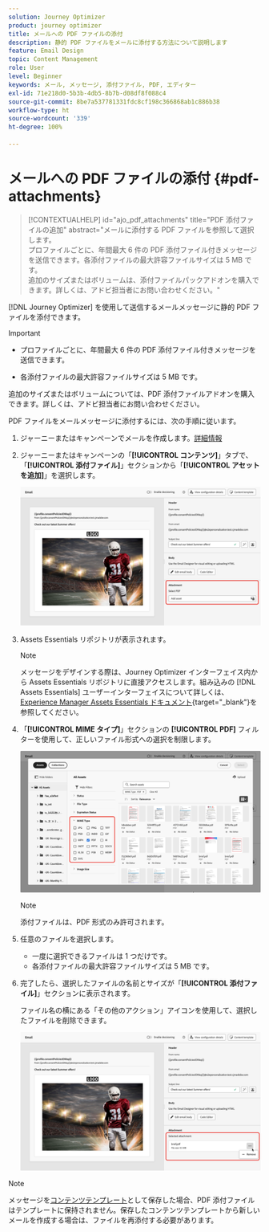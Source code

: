 ```yaml
---
solution: Journey Optimizer
product: journey optimizer
title: メールへの PDF ファイルの添付
description: 静的 PDF ファイルをメールに添付する方法について説明します
feature: Email Design
topic: Content Management
role: User
level: Beginner
keywords: メール, メッセージ, 添付ファイル, PDF, エディター
exl-id: 71e218d0-5b3b-4db5-8b7b-d08df8f088c4
source-git-commit: 8be7a537781331fdc8cf198c366868ab1c886b38
workflow-type: ht
source-wordcount: '339'
ht-degree: 100%

---
```


# メールへの PDF ファイルの添付 {#pdf-attachments}

>[!CONTEXTUALHELP]
>id="ajo_pdf_attachments"
>title="PDF 添付ファイルの追加"
>abstract="メールに添付する PDF ファイルを参照して選択します。</br>プロファイルごとに、年間最大 6 件の PDF 添付ファイル付きメッセージを送信できます。各添付ファイルの最大許容ファイルサイズは 5 MB です。</br>追加のサイズまたはボリュームは、添付ファイルパックアドオンを購入できます。詳しくは、アドビ担当者にお問い合わせください。"

[!DNL Journey Optimizer] を使用して送信するメールメッセージに静的 PDF ファイルを添付できます。

>[!IMPORTANT]
>
>* プロファイルごとに、年間最大 6 件の PDF 添付ファイル付きメッセージを送信できます。
>
>* 各添付ファイルの最大許容ファイルサイズは 5 MB です。
>
>追加のサイズまたはボリュームについては、PDF 添付ファイルアドオンを購入できます。詳しくは、アドビ担当者にお問い合わせください。

PDF ファイルをメールメッセージに添付するには、次の手順に従います。

1. ジャーニーまたはキャンペーンでメールを作成します。[詳細情報](create-email.md)

1. ジャーニーまたはキャンペーンの「**[!UICONTROL コンテンツ]**」タブで、「**[!UICONTROL 添付ファイル]**」セクションから「**[!UICONTROL アセットを追加]**」を選択します。

   ![](assets/email-select-pdf.png)

1. Assets Essentials リポジトリが表示されます。

   >[!NOTE]
   >
   >メッセージをデザインする際は、Journey Optimizer インターフェイス内から Assets Essentials リポジトリに直接アクセスします。組み込みの [!DNL Assets Essentials] ユーザーインターフェイスについて詳しくは、[Experience Manager Assets Essentials ドキュメント](https://experienceleague.adobe.com/docs/experience-manager-assets-essentials/help/introduction.html?lang=ja){target="_blank"}を参照してください。

1. 「**[!UICONTROL MIME タイプ]**」セクションの **[!UICONTROL PDF]** フィルターを使用して、正しいファイル形式への選択を制限します。

   ![](assets/email-assets-pdf.png)

   >[!NOTE]
   >
   >添付ファイルは、PDF 形式のみ許可されます。

1. 任意のファイルを選択します。

   * 一度に選択できるファイルは 1 つだけです。
   * 各添付ファイルの最大許容ファイルサイズは 5 MB です。

1. 完了したら、選択したファイルの名前とサイズが「**[!UICONTROL 添付ファイル]**」セクションに表示されます。

   ファイル名の横にある「その他のアクション」アイコンを使用して、選択したファイルを削除できます。

   ![](assets/email-remove-attachment.png)

>[!NOTE]
>
>メッセージを[コンテンツテンプレート](../content-management/create-content-templates.md)として保存した場合、PDF 添付ファイルはテンプレートに保持されません。保存したコンテンツテンプレートから新しいメールを作成する場合は、ファイルを再添付する必要があります。
